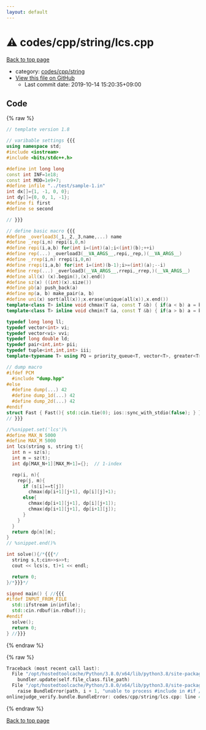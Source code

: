 ```yaml
---
layout: default
---
```


<!-- mathjax config similar to math.stackexchange -->
<script type="text/javascript" async
  src="https://cdnjs.cloudflare.com/ajax/libs/mathjax/2.7.5/MathJax.js?config=TeX-MML-AM_CHTML">
</script>
<script type="text/x-mathjax-config">
  MathJax.Hub.Config({
    TeX: { equationNumbers: { autoNumber: "AMS" }},
    tex2jax: {
      inlineMath: [ ['$','$'] ],
      processEscapes: true
    },
    "HTML-CSS": { matchFontHeight: false },
    displayAlign: "left",
    displayIndent: "2em"
  });
</script>

<script type="text/javascript" src="https://cdnjs.cloudflare.com/ajax/libs/jquery/3.4.1/jquery.min.js"></script>
<script src="https://cdn.jsdelivr.net/npm/jquery-balloon-js@1.1.2/jquery.balloon.min.js" integrity="sha256-ZEYs9VrgAeNuPvs15E39OsyOJaIkXEEt10fzxJ20+2I=" crossorigin="anonymous"></script>
<script type="text/javascript" src="../../../../assets/js/copy-button.js"></script>
<link rel="stylesheet" href="../../../../assets/css/copy-button.css" />


# :warning: codes/cpp/string/lcs.cpp

<a href="../../../../index.html">Back to top page</a>

* category: <a href="../../../../index.html#f42fe2b40278a2240b94f3b23e9cd7ad">codes/cpp/string</a>
* <a href="{{ site.github.repository_url }}/blob/master/codes/cpp/string/lcs.cpp">View this file on GitHub</a>
    - Last commit date: 2019-10-14 15:20:35+09:00




## Code

<a id="unbundled"></a>
{% raw %}
```cpp
// template version 1.8

// varibable settings {{{
using namespace std;
#include <iostream>
#include <bits/stdc++.h>

#define int long long
const int INF=1e18;
const int MOD=1e9+7;
#define infile "../test/sample-1.in"
int dx[]={1, -1, 0, 0};
int dy[]={0, 0, 1, -1};
#define fi first
#define se second

// }}}

// define basic macro {{{
#define _overload3(_1,_2,_3,name,...) name
#define _rep(i,n) repi(i,0,n)
#define repi(i,a,b) for(int i=(int)(a);i<(int)(b);++i)
#define rep(...) _overload3(__VA_ARGS__,repi,_rep,)(__VA_ARGS__)
#define _rrep(i,n) rrepi(i,0,n)
#define rrepi(i,a,b) for(int i=(int)(b-1);i>=(int)(a);--i)
#define rrep(...) _overload3(__VA_ARGS__,rrepi,_rrep,)(__VA_ARGS__)
#define all(x) (x).begin(),(x).end()
#define sz(x) ((int)(x).size())
#define pb(a) push_back(a)
#define mp(a, b) make_pair(a, b)
#define uni(x) sort(all(x));x.erase(unique(all(x)),x.end())
template<class T> inline void chmax(T &a, const T &b) { if(a < b) a = b; }
template<class T> inline void chmin(T &a, const T &b) { if(a > b) a = b; }

typedef long long ll;
typedef vector<int> vi;
typedef vector<vi> vvi;
typedef long double ld;
typedef pair<int,int> pii;
typedef tuple<int,int,int> iii;
template<typename T> using PQ = priority_queue<T, vector<T>, greater<T>>;

// dump macro
#ifdef PCM
  #include "dump.hpp"
#else
  #define dump(...) 42
  #define dump_1d(...) 42
  #define dump_2d(...) 42
#endif
struct Fast { Fast(){ std::cin.tie(0); ios::sync_with_stdio(false); } } fast;
// }}}

//%snippet.set('lcs')%
#define MAX_N 5000
#define MAX_M 5000
int lcs(string s, string t){
  int n = sz(s);
  int m = sz(t);
  int dp[MAX_N+1][MAX_M+1]={};  // 1-index

  rep(i, n){
    rep(j, m){
      if (s[i]==t[j])
        chmax(dp[i+1][j+1], dp[i][j]+1);
      else{
        chmax(dp[i+1][j+1], dp[i][j+1]);
        chmax(dp[i+1][j+1], dp[i+1][j]);
      }
    }
  }
  return dp[n][m];
}
// %snippet.end()%

int solve(){/*{{{*/
  string s,t;cin>>s>>t;
  cout << lcs(s, t)+1 << endl;

  return 0;
}/*}}}*/

signed main() { //{{{
#ifdef INPUT_FROM_FILE
  std::ifstream in(infile);
  std::cin.rdbuf(in.rdbuf());
#endif
  solve();
  return 0;
} //}}}

```
{% endraw %}

<a id="bundled"></a>
{% raw %}
```cpp
Traceback (most recent call last):
  File "/opt/hostedtoolcache/Python/3.8.0/x64/lib/python3.8/site-packages/onlinejudge_verify/docs.py", line 340, in write_contents
    bundler.update(self.file_class.file_path)
  File "/opt/hostedtoolcache/Python/3.8.0/x64/lib/python3.8/site-packages/onlinejudge_verify/bundle.py", line 153, in update
    raise BundleError(path, i + 1, "unable to process #include in #if / #ifdef / #ifndef other than include guards")
onlinejudge_verify.bundle.BundleError: codes/cpp/string/lcs.cpp: line 45: unable to process #include in #if / #ifdef / #ifndef other than include guards

```
{% endraw %}

<a href="../../../../index.html">Back to top page</a>


